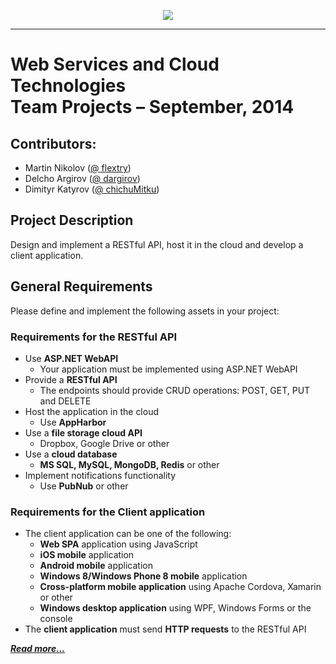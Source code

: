<p align="center"><a href="http://academy.telerik.com/"><img src="https://raw.github.com/flextry/Telerik-Academy/master/Programming%20with%20C%23/Codes/Other/Telerik.png" /></a></p>

---

# Web Services and Cloud Technologies <br/> Team Projects – September, 2014 <br/>

## Contributors:
* Martin Nikolov ([@ flextry](https://github.com/flextry))
* Delcho Argirov ([@ dargirov](https://github.com/dargirov))
* Dimityr Katyrov ([@ chichuMitku](https://github.com/chichuMitku))

## Project Description
Design and implement a RESTful API, host it in the cloud and develop a client application.

## General Requirements
Please define and implement the following assets in your project:

### Requirements for the RESTful API
  * Use __ASP.NET WebAPI__
    * Your application must be implemented using ASP.NET WebAPI
  * Provide a __RESTful API__
    * The endpoints should provide CRUD operations: POST, GET, PUT and DELETE
  * Host the application in the cloud
    * Use __AppHarbor__
  * Use a __file storage cloud API__
    * Dropbox, Google Drive or other
  * Use a __cloud database__
    * __MS SQL, MySQL, MongoDB, Redis__ or other
  * Implement notifications functionality
    * Use __PubNub__ or other 

### Requirements for the Client application
  * The client application can be one of the following:
    * __Web SPA__ application using JavaScript
    * __iOS mobile__ application
    * __Android mobile__ application
    * __Windows 8/Windows Phone 8 mobile__ application
    * __Cross-platform mobile application__ using Apache Cordova, Xamarin or other
    * __Windows desktop application__ using WPF, Windows Forms or the console
  * The __client application__ must send __HTTP requests__ to the RESTful API

[***Read more...***](https://github.com/Team-Papaya-Web-Services-and-Cloud/Web-Services-and-Cloud-Teamwork-2014/blob/master/Teamwork%20-%20Assignment/README.md)
